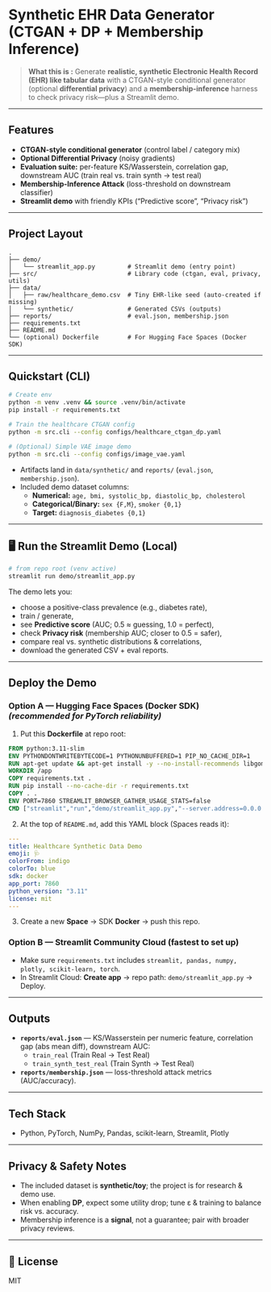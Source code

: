 # Synthetic EHR Data Generator (CTGAN + DP + Membership Inference)

> **What this is :** Generate **realistic, synthetic Electronic Health Record (EHR) like tabular data** with a CTGAN-style conditional generator (optional **differential privacy**) and a **membership-inference** harness to check privacy risk—plus a Streamlit demo.

---

## Features

- **CTGAN-style conditional generator** (control label / category mix)
- **Optional Differential Privacy** (noisy gradients)
- **Evaluation suite:** per-feature KS/Wasserstein, correlation gap, downstream AUC (train real vs. train synth → test real)
- **Membership-Inference Attack** (loss-threshold on downstream classifier)
- **Streamlit demo** with friendly KPIs (“Predictive score”, “Privacy risk”)

---

## Project Layout

```
.
├── demo/
│   └── streamlit_app.py         # Streamlit demo (entry point)
├── src/                         # Library code (ctgan, eval, privacy, utils)
├── data/
│   ├── raw/healthcare_demo.csv  # Tiny EHR-like seed (auto-created if missing)
│   └── synthetic/               # Generated CSVs (outputs)
├── reports/                     # eval.json, membership.json
├── requirements.txt
├── README.md
└── (optional) Dockerfile        # For Hugging Face Spaces (Docker SDK)
```

---

## Quickstart (CLI)

```bash
# Create env
python -m venv .venv && source .venv/bin/activate
pip install -r requirements.txt

# Train the healthcare CTGAN config
python -m src.cli --config configs/healthcare_ctgan_dp.yaml

# (Optional) Simple VAE image demo
python -m src.cli --config configs/image_vae.yaml
```

- Artifacts land in `data/synthetic/` and `reports/` (`eval.json`, `membership.json`).
- Included demo dataset columns:
  - **Numerical:** `age, bmi, systolic_bp, diastolic_bp, cholesterol`
  - **Categorical/Binary:** `sex {F,M}`, `smoker {0,1}`
  - **Target:** `diagnosis_diabetes {0,1}`

---

## 🖥️ Run the Streamlit Demo (Local)

```bash
# from repo root (venv active)
streamlit run demo/streamlit_app.py
```

The demo lets you:

- choose a positive-class prevalence (e.g., diabetes rate),
- train / generate,
- see **Predictive score** (AUC; 0.5 ≈ guessing, 1.0 = perfect),
- check **Privacy risk** (membership AUC; closer to 0.5 = safer),
- compare real vs. synthetic distributions & correlations,
- download the generated CSV + eval reports.

---

## Deploy the Demo

### Option A — **Hugging Face Spaces (Docker SDK)** _(recommended for PyTorch reliability)_

1. Put this **Dockerfile** at repo root:

```dockerfile
FROM python:3.11-slim
ENV PYTHONDONTWRITEBYTECODE=1 PYTHONUNBUFFERED=1 PIP_NO_CACHE_DIR=1
RUN apt-get update && apt-get install -y --no-install-recommends libgomp1 && rm -rf /var/lib/apt/lists/*
WORKDIR /app
COPY requirements.txt .
RUN pip install --no-cache-dir -r requirements.txt
COPY . .
ENV PORT=7860 STREAMLIT_BROWSER_GATHER_USAGE_STATS=false
CMD ["streamlit","run","demo/streamlit_app.py","--server.address=0.0.0.0","--server.port=${PORT}"]
```

2. At the top of `README.md`, add this YAML block (Spaces reads it):

```yaml
---
title: Healthcare Synthetic Data Demo
emoji: 🩺
colorFrom: indigo
colorTo: blue
sdk: docker
app_port: 7860
python_version: "3.11"
license: mit
---
```

3. Create a new **Space** → SDK **Docker** → push this repo.

### Option B — **Streamlit Community Cloud** (fastest to set up)

- Make sure `requirements.txt` includes `streamlit, pandas, numpy, plotly, scikit-learn, torch`.
- In Streamlit Cloud: **Create app** → repo path: `demo/streamlit_app.py` → Deploy.

---

## Outputs

- **`reports/eval.json`** — KS/Wasserstein per numeric feature, correlation gap (abs mean diff), downstream AUC:
  - `train_real` (Train Real → Test Real)
  - `train_synth_test_real` (Train Synth → Test Real)
- **`reports/membership.json`** — loss-threshold attack metrics (AUC/accuracy).

---

## Tech Stack

- Python, PyTorch, NumPy, Pandas, scikit-learn, Streamlit, Plotly

---

## Privacy & Safety Notes

- The included dataset is **synthetic/toy**; the project is for research & demo use.
- When enabling **DP**, expect some utility drop; tune ε & training to balance risk vs. accuracy.
- Membership inference is a **signal**, not a guarantee; pair with broader privacy reviews.

---

## 📜 License

MIT
